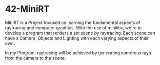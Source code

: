 # 42-MiniRT

MiniRT is a Project focused on learning the fundamental aspects of raytracing and computer graphics.
With the use of minilibx, we're to develop a program that renders a set scene by raytracing.
Each scene can have a Camera, Objects and Lighting with each varying aspects of their own.

In my Program, raytracing will be achieved by generating numerous rays from the camera to the scene.